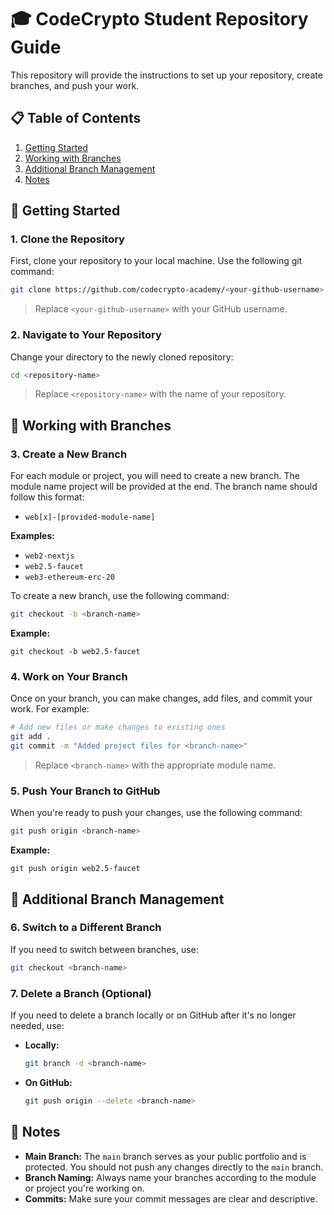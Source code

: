 # 🎓 CodeCrypto Student Repository Guide

This repository will provide the instructions to set up your repository, create branches, and push your work.



## 📋 Table of Contents
1. [Getting Started](#getting-started)
2. [Working with Branches](#working-with-branches)
3. [Additional Branch Management](#additional-branch-management)
4. [Notes](#notes)



## 🚀 Getting Started

### 1. Clone the Repository
First, clone your repository to your local machine. Use the following git command:

```bash
git clone https://github.com/codecrypto-academy/<your-github-username>.git
```
> Replace `<your-github-username>` with your GitHub username.

### 2. Navigate to Your Repository
Change your directory to the newly cloned repository:

```bash
cd <repository-name>
```

> Replace `<repository-name>` with the name of your repository.



## 🌿 Working with Branches

### 3. Create a New Branch
For each module or project, you will need to create a new branch. The module name project will be provided at the end. The branch name should follow this format:

- `web[x]-[provided-module-name]`

**Examples:** 
- `web2-nextjs`
- `web2.5-faucet`
- `web3-ethereum-erc-20`

To create a new branch, use the following command:

```bash
git checkout -b <branch-name>
```

**Example:**

```
git checkout -b web2.5-faucet
```

### 4. Work on Your Branch
Once on your branch, you can make changes, add files, and commit your work. For example:

```bash
# Add new files or make changes to existing ones
git add .
git commit -m "Added project files for <branch-name>"
```
> Replace `<branch-name>` with the appropriate module name.

### 5. Push Your Branch to GitHub
When you're ready to push your changes, use the following command:

```bash
git push origin <branch-name>
```

**Example:**

```
git push origin web2.5-faucet
```



## 🔄 Additional Branch Management

### 6. Switch to a Different Branch
If you need to switch between branches, use:

```bash
git checkout <branch-name>
```

### 7. Delete a Branch (Optional)
If you need to delete a branch locally or on GitHub after it's no longer needed, use:

- **Locally:**

  ```bash
  git branch -d <branch-name>
  ```

- **On GitHub:**

  ```bash
  git push origin --delete <branch-name>
  ```



## 📝 Notes

- **Main Branch:** The `main` branch serves as your public portfolio and is protected. You should not push any changes directly to the `main` branch.
- **Branch Naming:** Always name your branches according to the module or project you're working on.
- **Commits:** Make sure your commit messages are clear and descriptive.
